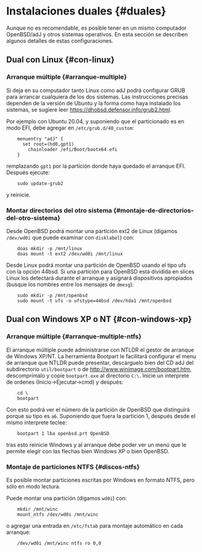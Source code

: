 # Instalaciones duales {#duales}

Aunque no es recomendable, es posible tener en un mismo computador
OpenBSD/adJ y otros sistemas operativos. En esta sección se describen
algunos detalles de estas configuraciones.

## Dual con Linux {#con-linux}

### Arranque múltiple {#arranque-multiple}

Si deja en su computador tanto Linux como adJ podrá configurar 
GRUB para arrancar cualquiera de los dos sistemas.  Las instrucciones
precisas dependen de la versión de Ubuntu y la forma como haya 
instalado los sistemas, se sugiere leer 
<https://dhobsd.defensor.info/grub2.html>. 

Por ejemplo con Ubuntu 20.04, y suponiendo que el particionado es 
en modo EFI, debe agregar en `/etc/grub.d/40_custom`:

        menuentry "adJ" {
          set root=(hd0,gpt1)
            chainloader /efi/Boot/bootx64.efi
        } 
               

remplazando `gpt1` por la partición donde haya quedado el arranque EFI. 
Después ejecute:

        sudo update-grub2

y reinicie.

### Montar directorios del otro sistema {#montaje-de-directorios-del-otro-sistema}

Desde OpenBSD podrá montar una partición ext2 de Linux (digamos
`/dev/wd0i` que puede examinar con `disklabel`) con:

        doas mkdir -p /mnt/linux
        doas mount -t ext2 /dev/wd0i /mnt/linux 

Desde Linux podrá montar una partición de OpenBSD usando el tipo ufs con
la opción 44bsd. Si una partición para OpenBSD está dividida en slices
Linux los detectará durante el arranque y asignará dispositivos
apropiados (busque los nombres entre los mensajes de `dmesg`):

        sudo mkdir -p /mnt/openbsd
        sudo mount -t ufs -o ufstype=44bsd /dev/hda1 /mnt/openbsd 

## Dual con Windows XP o NT {#con-windows-xp}

### Arranque múltiple {#arranque-multiple-ntfs}

El arranque múltiple puede administrarse con NTLDR el gestor de arranque
de Windows XP/NT. La herramienta Bootpart le facilitará configurar el
menu de arranque que NTLDR puede presentar, descárguelo bien del CD adJ
del subdirectorio `util/bootpart` o de
<http://www.winimage.com/bootpart.htm>, descomprímalo y copie
`bootpart.exe` al directorio `C:\`. Inicie un interprete de ordenes
(Inicio-&gt;Ejecutar-&gt;cmd) y después:

        cd \
        bootpart 
                 

Con esto podrá ver el número de la partición de OpenBSD que distinguirá
porque su tipo es `a6`. Suponiendo que fuera la partición 1, después
desde el mismo interprete teclee:

        bootpart 1 lba openbsd.prt OpenBSD
                 

tras esto reinicie Windows y al arranque debe poder ver un menú que le
permite elegir con las flechas bien Windows XP o bien OpenBSD.

### Montaje de particiones NTFS {#discos-ntfs}

Es posible montar particiones escritas por Windows en formato
NTFS, pero sólo en modo lectura.

Puede montar una partición (digamos `wd0i`) con:

        mkdir /mnt/winc
        mount_ntfs /dev/wd0i /mnt/winc

o agregar una entrada en `/etc/fstab` para montaje automático en cada
arranque:

        /dev/wd0i /mnt/winc ntfs ro 0,0

